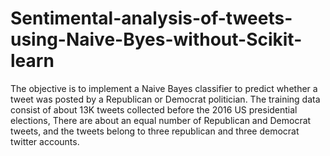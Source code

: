 # Sentimental-analysis-of-tweets-using-Naive-Byes-without-Scikit-learn
The objective is to implement a Naive Bayes classifier to predict whether a tweet was posted by a Republican or Democrat politician. The training data consist of about 13K tweets collected before the 2016 US presidential elections, There are about an equal number of Republican and Democrat tweets, and the tweets belong to three republican and three democrat twitter accounts.
